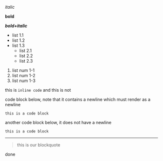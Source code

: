 _italic_

**bold**

**_bold+italic_**

* list 1.1
* list 1.2
* list 1.3
  * list 2.1
  * list 2.2
  * list 2.3

1. list num 1-1
2. list num 1-2
3. list num 1-3

this is `inline code` and this is not

code block below, note that it contains a newline which must render as a newline

    this is a code block
    

<!-- comment -->

another code block below, it does not have a newline

    this is a code block

<!-- comment -->

---

> this is our blockquote

done